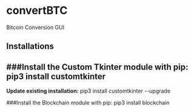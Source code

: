 # convertBTC
Bitcoin Conversion GUI

## Installations
###Install the Custom Tkinter module with pip: pip3 install customtkinter
---
**Update existing installation:** pip3 install customtkinter --upgrade


###Install the Blockchain module with pip: pip3 install blockchain
